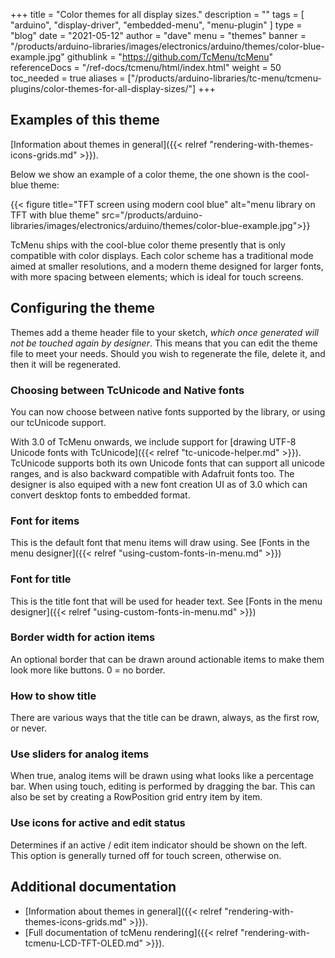 +++
title = "Color themes for all display sizes."
description = ""
tags = [ "arduino", "display-driver", "embedded-menu", "menu-plugin" ]
type = "blog"
date = "2021-05-12"
author =  "dave"
menu = "themes"
banner = "/products/arduino-libraries/images/electronics/arduino/themes/color-blue-example.jpg"
githublink = "https://github.com/TcMenu/tcMenu"
referenceDocs = "/ref-docs/tcmenu/html/index.html"
weight = 50
toc_needed = true
aliases = ["/products/arduino-libraries/tc-menu/tcmenu-plugins/color-themes-for-all-display-sizes/"]
+++

## Examples of this theme

[Information about themes in general]({{< relref "rendering-with-themes-icons-grids.md" >}}).

Below we show an example of a color theme, the one shown is the cool-blue theme:

{{< figure title="TFT screen using modern cool blue" alt="menu library on TFT with blue theme" src="/products/arduino-libraries/images/electronics/arduino/themes/color-blue-example.jpg">}}

TcMenu ships with the cool-blue color theme presently that is only compatible with color displays. Each color scheme has a traditional mode aimed at smaller resolutions, and a modern theme designed for larger fonts, with more spacing between elements; which is ideal for touch screens.

## Configuring the theme

Themes add a theme header file to your sketch, _which once generated will not be touched again by designer_. This means that you can edit the theme file to meet your needs. Should you wish to regenerate the file, delete it, and then it will be regenerated.

### Choosing between TcUnicode and Native fonts

You can now choose between native fonts supported by the library, or using our tcUnicode support.

With 3.0 of TcMenu onwards, we include support for [drawing UTF-8 Unicode fonts with TcUnicode]({{< relref "tc-unicode-helper.md" >}}). TcUnicode supports both its own Unicode fonts that can support all unicode ranges, and is also backward compatible with Adafruit fonts too. The designer is also equiped with a new font creation UI as of 3.0 which can convert desktop fonts to embedded format.  

### Font for items

This is the default font that menu items will draw using. See [Fonts in the menu designer]({{< relref "using-custom-fonts-in-menu.md" >}})

### Font for title

This is the title font that will be used for header text. See [Fonts in the menu designer]({{< relref "using-custom-fonts-in-menu.md" >}})

### Border width for action items

An optional border that can be drawn around actionable items to make them look more like buttons. 0 = no border.

### How to show title

There are various ways that the title can be drawn, always, as the first row, or never.

### Use sliders for analog items

When true, analog items will be drawn using what looks like a percentage bar. When using touch, editing is performed by dragging the bar. This can also be set by creating a RowPosition grid entry item by item.

### Use icons for active and edit status

Determines if an active / edit item indicator should be shown on the left.  This option is generally turned off for touch screen, otherwise on.

## Additional documentation

* [Information about themes in general]({{< relref "rendering-with-themes-icons-grids.md" >}}).
* [Full documentation of tcMenu rendering]({{< relref "rendering-with-tcmenu-LCD-TFT-OLED.md" >}}).

